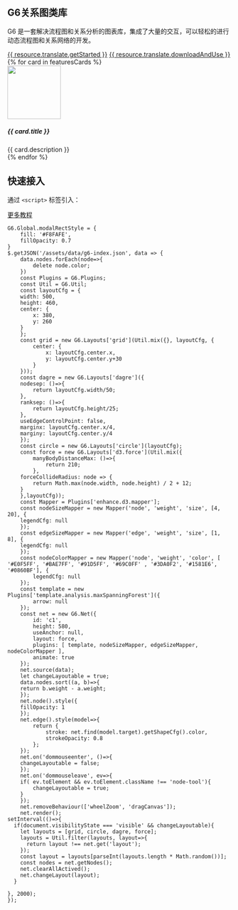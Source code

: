 <!--
template: home
title: G6
keywords:
  - G6
  - Graph
  - Tree
  - Net
  - 图
  - 树
  - 网
description: G6 是一个由纯 JavaScript 编写的关系图基础技术框架。开发者能基于 G6 进行关系图的查看视图和编辑视图进行快速的二次开发。
featuresCards:
  - img: ${assets}/image/home/features-simple.svg
    title: 简单方便
    description: 从数据出发，仅需几行代码可以轻松获得想要的图表展示效果。
  - img: ${assets}/image/home/features-professional.svg
    title: 完备的编码
    description: 大量产品实践之上，提供绘图引擎。完备图形语法，专业设计规范。
  - img: ${assets}/image/home/features-powerful.svg
    title: 强大扩展能力
    description: 任何图表，都可以基于图形语法灵活绘制，满足你无限的创意。 - 有向图
footer:
  isDark: true
resource:
  jsFiles:
    - ${url.g6}
    - ${url['g6-plugins']}
-->

<style>
.node-tool {
  border-radius: 6px;
  padding: 6px;
  font-size: 14px;
  color: #666;
  list-style-type:none;
  background: #fff;
  box-shadow: 0 2px 5px #ccc;
}
.node-tool li {
  padding: 4px 2px;
}
.node-tool li:hover {
  color: #26A8FB;
  cursor: pointer;
}
.outter-graph-container{
    position: absolute;
    top: 20px;
    left: 500px;
    white-space:nowrap;
    width: 730px;
    z-index: 1;
}
.intro .header{
    position: relative
}
.texts {
    z-index: 2;
}
</style>

<section class="intro">
    <div class="container">
        <div class="header row">
            <div class="col-md-5 texts">
                <h1>G6关系图类库</h1>
                <p class="main-info">G6 是一套解决流程图和关系分析的图表库，集成了大量的交互，可以轻松的进行动态流程图和关系网络的开发。</p>
                <a href="{{ products.g6.links.demo.href }}" class="btn btn-primary btn-lg btn-round-link">{{ resource.translate.getStarted }}</a>
                <a href="{{base}}zh-cn/g6/1.x/tutorial/download.html" class="btn btn-light border btn-lg btn-round-link">{{ resource.translate.downloadAndUse }}</a>
            </div>
            <div id="c1" class="outter-graph-container"></div>
        </div>
    </div>
</section>

<section class="features text-center">
    <div class="container">
        <div class="row">
            {% for card in featuresCards %}
            <div class="feature col-md-4 text-center">
                <img src="{{ card.img }}" alt="" width="120" height="120">
                <h5>{{ card.title }}</h5>
                <div class="detail">{{ card.description }}</div>
            </div>
            {% endfor %}
        </div>
    </div>
</section>

<section class="get-started text-center">
    <h2>快速接入</h2>
    <p>通过 <code>&lt;script&gt;</code> 标签引入：</p>
</section>

<section class="more text-center">
    <a href="{{ products.g6.links.tutorial.href }}"  class="btn btn-primary btn-lg btn-round-link">更多教程</a>
</section>

<!-- chart1 -->

```js-
G6.Global.modalRectStyle = {
    fill: '#F8FAFE',
    fillOpacity: 0.7
}
$.getJSON('/assets/data/g6-index.json', data => {
    data.nodes.forEach(node=>{
        delete node.color;
    })
    const Plugins = G6.Plugins;
    const Util = G6.Util;
    const layoutCfg = {
    width: 500,
    height: 460,
    center: {
        x: 380,
        y: 260
    }
    };
    const grid = new G6.Layouts['grid'](Util.mix({}, layoutCfg, {
        center: {
            x: layoutCfg.center.x,
            y: layoutCfg.center.y+30
        }
    }));
    const dagre = new G6.Layouts['dagre']({
    nodesep: ()=>{
        return layoutCfg.width/50;
    },
    ranksep: ()=>{
        return layoutCfg.height/25;
    },
    useEdgeControlPoint: false,
    marginx: layoutCfg.center.x/4,
    marginy: layoutCfg.center.y/4
    });
    const circle = new G6.Layouts['circle'](layoutCfg);
    const force = new G6.Layouts['d3.force'](Util.mix({
        manyBodyDistanceMax: ()=>{
            return 210;
        },
    forceCollideRadius: node => {
        return Math.max(node.width, node.height) / 2 + 12;
    }
    },layoutCfg));
    const Mapper = Plugins['enhance.d3.mapper'];
    const nodeSizeMapper = new Mapper('node', 'weight', 'size', [4, 20], {
    legendCfg: null
    });
    const edgeSizeMapper = new Mapper('edge', 'weight', 'size', [1, 8], {
    legendCfg: null
    });
    const nodeColorMapper = new Mapper('node', 'weight', 'color', [ '#E0F5FF', '#BAE7FF', '#91D5FF', '#69C0FF' , '#3DA0F2', '#1581E6', '#0860BF'], {
        legendCfg: null
    });
    const template = new Plugins['template.analysis.maxSpanningForest']({
        arrow: null
    });
    const net = new G6.Net({
        id: 'c1',
        height: 580,
        useAnchor: null,
        layout: force,
        plugins: [ template, nodeSizeMapper, edgeSizeMapper, nodeColorMapper ],
        animate: true
    });
    net.source(data);
    let changeLayoutable = true;
    data.nodes.sort((a, b)=>{
    return b.weight - a.weight;
    });
    net.node().style({
    fillOpacity: 1
    });
    net.edge().style(model=>{
        return {
            stroke: net.find(model.target).getShapeCfg().color,
            strokeOpacity: 0.8
        };
    });
    net.on('dommouseenter', ()=>{
    changeLayoutable = false;
    });
    net.on('dommouseleave', ev=>{
    if( ev.toElement && ev.toElement.className !== 'node-tool'){
        changeLayoutable = true;
    }
    });
    net.removeBehaviour(['wheelZoom', 'dragCanvas']);
    net.render();
setInterval(()=>{
  if(document.visibilityState === 'visible' && changeLayoutable){
    let layouts = [grid, circle, dagre, force];
    layouts = Util.filter(layouts, layout=>{
      return layout !== net.get('layout');
    });
    const layout = layouts[parseInt(layouts.length * Math.random())];
    const nodes = net.getNodes();
    net.clearAllActived();
    net.changeLayout(layout);
  }
  
}, 2000);
});
```

<!-- chart2 -->

```js-
```

<!-- chart3 -->

```js-
```
